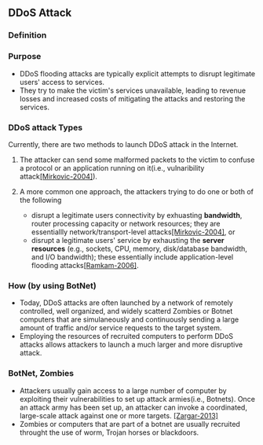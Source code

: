 DDoS Attack
---

### Definition

### Purpose
- DDoS flooding attacks are typically explicit attempts to disrupt legitimate users' access to services.
- They try to make the victim's services unavailable, leading to revenue losses and increased costs of mitigating the attacks and restoring the services.

### DDoS attack Types
Currently, there are two methods to launch DDoS attack in the Internet. 

1. The attacker can send some malformed packets to the victim to confuse a protocol or an application running on it(i.e., vulnaribility attack[[Mirkovic-2004]](http://dl.acm.org/citation.cfm?id=997156)).

2. A more common one approach, the attackers trying to do one or both of the following
	- disrupt a legitimate users connectivity by exhuasting **bandwidth**, router processing capacity or network resources; they are essentiallly network/transport-level attacks[[Mirkovic-2004]](http://dl.acm.org/citation.cfm?id=997156), or
	- disrupt a legitimate users' service by exhausting the **server resources** (e.g., sockets, CPU, memory, disk/database bandwidth, and I/O bandwidth); these essentially include application-level flooding attacks[[Ramkam-2006]](http://ieeexplore.ieee.org/xpl/login.jsp?tp=&arnumber=4146780&url=http%3A%2F%2Fieeexplore.ieee.org%2Fxpls%2Fabs_all.jsp%3Farnumber%3D4146780).

### How (by using BotNet)
- Today, DDoS attacks are often launched by a network of remotely controlled, well organized, and widely scatterd Zombies or Botnet computers that are simulaneously and continuously sending a large amount of traffic and/or service requests to the target system. 
- Employing the resources of recruited computers to perform DDoS attacks allows attackers to launch a much larger and more disruptive attack.

### BotNet, Zombies
- Attackers usually gain access to a large number of computer by exploiting their vulnerabilities to set up attack armies(i.e., Botnets). Once an attack army has been set up, an attacker can invoke a coordinated, large-scale attack against one or more targets. [[Zargar-2013]](https://github.com/hxwang/Security-Summary/blob/master/ZargarJ13_Survey_Defense-Mechanism-against-DDoS.md)
- Zombies or computers that are part of a botnet are usually recruited throught the use of worm, Trojan horses or blackdoors.
